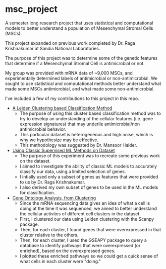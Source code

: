 # msc_project
A semester long research project that uses statistical and computational models to better understand a population of Mesenchymal Stromal Cells (MSCs).

This project expanded on previous work completed by Dr. Raga Krishnakumar at Sandia National Laboratories.

The purpose of this project was to determine some of the genetic features that determine if a Mesenchymal Stromal Cell is antimicrobial or not.

My group was provided with mRNA data of ~9,000 MSCs, and experimentally determined labels of antimicrobial or non-antimicrobial. We sought to use statistical and computational methods better understand what made some MSCs antimicrobial, and what made some non-antimicrobial.


I've included a few of my contributions to this project in this repo. 
- [A Leiden Clustering based Classification Method](leiden_experiment/Ben_seurat_experiment_leiden.md)
  - The purpose of using this cluster based classification method was to try to develop an
  understanding of the cellular features (i.e. gene expression
  signatures) that may underlie antimicrobial/non antimicrobial
  behavior.
  - This particular dataset is heterogeneous and high noise, which is why
  we hypothesize may be effective.
  - This methodology was suggested by Dr. Mansoor Haider.
- [Using Classic Supervised ML Methods on Dataset](Supervised_learning_exps.ipynb)
  - The purpose of this experiment was to recreate some previous work on the dataset.
  - I aimed to investigate the ability of classic ML models to accurately classify our data, using a limited selection of genes.
  - I intially used only a subset of genes as features that were provided to us by Dr. Raga Krishnakumar.
  - I also derived my own subset of genes to be used in the ML models for classification.
- [Gene Ontology Analysis, from Clustering](Cluster_pathwayID_test.ipynb)
  - Since the mRNA sequencing data gives an idea of what a cell is doing at the time it was sequenced, we aimed to better understand the cellular activites of different  cell clusters in the dataset.
  - First, I clustered our data using Leiden clustering with the Scanpy package.
  - Then, for each cluster, I found genes that were overexpressed in that cluster relative to the others.
  - Then, for each cluster, I used the GSEAPY package to query a database to identify pathways that were overexpressed (or enriched), based on the overexpressed genes.
  - I plotted these enriched pathways so we could get a quick sense of what cells in each cluster were "doing."


